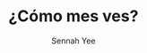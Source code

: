 ---
title: "¿Cómo mes ves?"
subtitle: ""
description: ""
layout: book
author: Sennah Yee
started: 2022-07-22
read: 2022-08-01
status: read
rating: 4
color: 
cover: 
pages: 168
link: https://palomaediciones.bigcartel.com/product/sennah
---